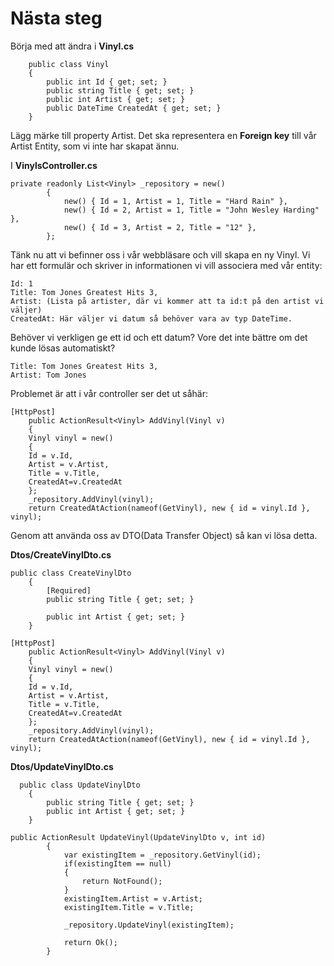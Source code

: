 ﻿# Nästa steg

Börja med att ändra i **Vinyl.cs**

```
    public class Vinyl
    {
        public int Id { get; set; }
        public string Title { get; set; }
        public int Artist { get; set; }
        public DateTime CreatedAt { get; set; }
    }
```

Lägg märke till property Artist. Det ska representera en **Foreign key** till vår Artist Entity, som vi inte har skapat ännu.

I **VinylsController.cs**

```
private readonly List<Vinyl> _repository = new()
        {
            new() { Id = 1, Artist = 1, Title = "Hard Rain" },
            new() { Id = 2, Artist = 1, Title = "John Wesley Harding" },
            new() { Id = 3, Artist = 2, Title = "12" },
        };
```

Tänk nu att vi befinner oss i vår webbläsare och vill skapa en ny Vinyl. Vi har ett formulär och skriver in informationen vi vill associera med vår entity:

```
Id: 1
Title: Tom Jones Greatest Hits 3,
Artist: (Lista på artister, där vi kommer att ta id:t på den artist vi väljer)
CreatedAt: Här väljer vi datum så behöver vara av typ DateTime.
```

Behöver vi verkligen ge ett id och ett datum? Vore det inte bättre om det kunde lösas automatiskt? 

```
Title: Tom Jones Greatest Hits 3,
Artist: Tom Jones
```

Problemet är att i vår controller ser det ut såhär:

```
[HttpPost]
	public ActionResult<Vinyl> AddVinyl(Vinyl v)
    {
    Vinyl vinyl = new()
    {
    Id = v.Id,
    Artist = v.Artist,
   	Title = v.Title,
   	CreatedAt=v.CreatedAt
    };
    _repository.AddVinyl(vinyl);
    return CreatedAtAction(nameof(GetVinyl), new { id = vinyl.Id }, vinyl);
```

Genom att använda oss av DTO(Data Transfer Object) så kan vi lösa detta. 

**Dtos/CreateVinylDto.cs**

```
public class CreateVinylDto
    { 	
    	[Required]
        public string Title { get; set; }
        
        public int Artist { get; set; }
    }
```

```
[HttpPost]
	public ActionResult<Vinyl> AddVinyl(Vinyl v)
    {
    Vinyl vinyl = new()
    {
    Id = v.Id,
    Artist = v.Artist,
   	Title = v.Title,
   	CreatedAt=v.CreatedAt
    };
    _repository.AddVinyl(vinyl);
    return CreatedAtAction(nameof(GetVinyl), new { id = vinyl.Id }, vinyl);
```

**Dtos/UpdateVinylDto.cs**

```
  public class UpdateVinylDto
    {
        public string Title { get; set; }
        public int Artist { get; set; }
    }
```

```
public ActionResult UpdateVinyl(UpdateVinylDto v, int id)
        {
            var existingItem = _repository.GetVinyl(id);
            if(existingItem == null)
            {
                return NotFound();
            }
            existingItem.Artist = v.Artist;
            existingItem.Title = v.Title;

            _repository.UpdateVinyl(existingItem);

            return Ok();
        }

```

